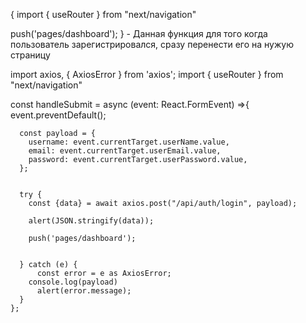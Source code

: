 { import { useRouter } from "next/navigation"

  push('pages/dashboard'); } - Данная функция для того когда пользователь зарегистрировался, сразу перенести его на нужую страницу



  

import axios, { AxiosError } from 'axios';
import { useRouter } from "next/navigation"

   const handleSubmit = async (event: React.FormEvent<HTMLFormElement>) =>{
      event.preventDefault();
  
      const payload = {
        username: event.currentTarget.userName.value,
        email: event.currentTarget.userEmail.value,
        password: event.currentTarget.userPassword.value,
      };
     
  
      try {
        const {data} = await axios.post("/api/auth/login", payload);
  
        alert(JSON.stringify(data));
  
        push('pages/dashboard');
  
  
      } catch (e) {
          const error = e as AxiosError;
        console.log(payload)
          alert(error.message);
      } 
    };